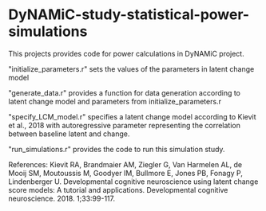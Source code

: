 # DyNAMiC-study-statistical-power-simulations
This projects provides code for power calculations in DyNAMiC project.

"initialize_parameters.r" sets the values of the parameters in latent change model

"generate_data.r" provides a function for data generation according to latent change model and parameters from initialize_parameters.r

"specify_LCM_model.r" specifies a latent change model according to Kievit et al., 2018 with autoregressive parameter representing the correlation between baseline latent and change.

"run_simulations.r" provides the code to run this simulation study.

References:
Kievit RA, Brandmaier AM, Ziegler G, Van Harmelen AL, de Mooij SM, Moutoussis M, Goodyer IM, Bullmore E, Jones PB, Fonagy P, Lindenberger U. 
Developmental cognitive neuroscience using latent change score models: A tutorial and applications. Developmental cognitive neuroscience. 2018. 1;33:99-117.